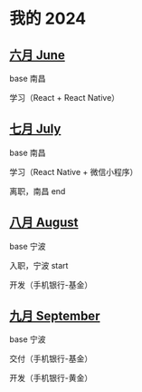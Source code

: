 # 我的 2024

## [六月 June](./Jun)

base 南昌

学习（React + React Native）

## [七月 July](./Jul)

base 南昌

学习（React Native + 微信小程序）

离职，南昌 end

## [八月 August](./Aug)

base 宁波

入职，宁波 start

开发（手机银行-基金）

## [九月 September](./Sep)

base 宁波

交付（手机银行-基金）

开发（手机银行-黄金）
